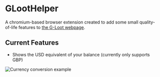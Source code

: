 # GLootHelper
A chromium-based browser extension created to add some small quality-of-life features to [the G-Loot webpage](https://play.gloot.com/).

## Current Features
- Shows the USD equivalent of your balance (currently only supports GBP)

![Currency conversion example](https://i.imgur.com/NXmMGaX.png)
